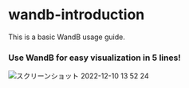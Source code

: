 # wandb-introduction
This is a basic WandB usage guide.

### Use WandB for easy visualization in 5 lines!
![スクリーンショット 2022-12-10 13 52 24](https://user-images.githubusercontent.com/71626403/206829785-9b247c9a-696d-4d35-a9f5-3be1aae4a261.png)

